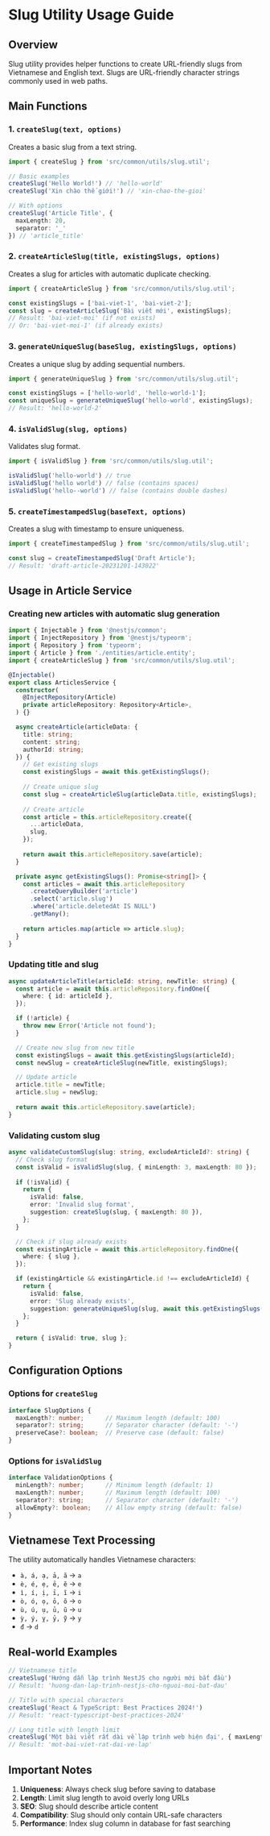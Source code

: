 # Slug Utility Usage Guide

## Overview

Slug utility provides helper functions to create URL-friendly slugs from Vietnamese and English text. Slugs are URL-friendly character strings commonly used in web paths.

## Main Functions

### 1. `createSlug(text, options)`
Creates a basic slug from a text string.

```typescript
import { createSlug } from 'src/common/utils/slug.util';

// Basic examples
createSlug('Hello World!') // 'hello-world'
createSlug('Xin chào thế giới!') // 'xin-chao-the-gioi'

// With options
createSlug('Article Title', { 
  maxLength: 20, 
  separator: '_' 
}) // 'article_title'
```

### 2. `createArticleSlug(title, existingSlugs, options)`
Creates a slug for articles with automatic duplicate checking.

```typescript
import { createArticleSlug } from 'src/common/utils/slug.util';

const existingSlugs = ['bai-viet-1', 'bai-viet-2'];
const slug = createArticleSlug('Bài viết mới', existingSlugs);
// Result: 'bai-viet-moi' (if not exists)
// Or: 'bai-viet-moi-1' (if already exists)
```

### 3. `generateUniqueSlug(baseSlug, existingSlugs, options)`
Creates a unique slug by adding sequential numbers.

```typescript
import { generateUniqueSlug } from 'src/common/utils/slug.util';

const existingSlugs = ['hello-world', 'hello-world-1'];
const uniqueSlug = generateUniqueSlug('hello-world', existingSlugs);
// Result: 'hello-world-2'
```

### 4. `isValidSlug(slug, options)`
Validates slug format.

```typescript
import { isValidSlug } from 'src/common/utils/slug.util';

isValidSlug('hello-world') // true
isValidSlug('hello world') // false (contains spaces)
isValidSlug('hello--world') // false (contains double dashes)
```

### 5. `createTimestampedSlug(baseText, options)`
Creates a slug with timestamp to ensure uniqueness.

```typescript
import { createTimestampedSlug } from 'src/common/utils/slug.util';

const slug = createTimestampedSlug('Draft Article');
// Result: 'draft-article-20231201-143022'
```

## Usage in Article Service

### Creating new articles with automatic slug generation

```typescript
import { Injectable } from '@nestjs/common';
import { InjectRepository } from '@nestjs/typeorm';
import { Repository } from 'typeorm';
import { Article } from './entities/article.entity';
import { createArticleSlug } from 'src/common/utils/slug.util';

@Injectable()
export class ArticlesService {
  constructor(
    @InjectRepository(Article)
    private articleRepository: Repository<Article>,
  ) {}

  async createArticle(articleData: {
    title: string;
    content: string;
    authorId: string;
  }) {
    // Get existing slugs
    const existingSlugs = await this.getExistingSlugs();
    
    // Create unique slug
    const slug = createArticleSlug(articleData.title, existingSlugs);
    
    // Create article
    const article = this.articleRepository.create({
      ...articleData,
      slug,
    });
    
    return await this.articleRepository.save(article);
  }

  private async getExistingSlugs(): Promise<string[]> {
    const articles = await this.articleRepository
      .createQueryBuilder('article')
      .select('article.slug')
      .where('article.deletedAt IS NULL')
      .getMany();
    
    return articles.map(article => article.slug);
  }
}
```

### Updating title and slug

```typescript
async updateArticleTitle(articleId: string, newTitle: string) {
  const article = await this.articleRepository.findOne({
    where: { id: articleId },
  });

  if (!article) {
    throw new Error('Article not found');
  }

  // Create new slug from new title
  const existingSlugs = await this.getExistingSlugs(articleId);
  const newSlug = createArticleSlug(newTitle, existingSlugs);

  // Update article
  article.title = newTitle;
  article.slug = newSlug;
  
  return await this.articleRepository.save(article);
}
```

### Validating custom slug

```typescript
async validateCustomSlug(slug: string, excludeArticleId?: string) {
  // Check slug format
  const isValid = isValidSlug(slug, { minLength: 3, maxLength: 80 });
  
  if (!isValid) {
    return {
      isValid: false,
      error: 'Invalid slug format',
      suggestion: createSlug(slug, { maxLength: 80 }),
    };
  }

  // Check if slug already exists
  const existingArticle = await this.articleRepository.findOne({
    where: { slug },
  });

  if (existingArticle && existingArticle.id !== excludeArticleId) {
    return {
      isValid: false,
      error: 'Slug already exists',
      suggestion: generateUniqueSlug(slug, await this.getExistingSlugs(excludeArticleId)),
    };
  }

  return { isValid: true, slug };
}
```

## Configuration Options

### Options for `createSlug`

```typescript
interface SlugOptions {
  maxLength?: number;      // Maximum length (default: 100)
  separator?: string;      // Separator character (default: '-')
  preserveCase?: boolean;  // Preserve case (default: false)
}
```

### Options for `isValidSlug`

```typescript
interface ValidationOptions {
  minLength?: number;      // Minimum length (default: 1)
  maxLength?: number;      // Maximum length (default: 100)
  separator?: string;      // Separator character (default: '-')
  allowEmpty?: boolean;    // Allow empty string (default: false)
}
```

## Vietnamese Text Processing

The utility automatically handles Vietnamese characters:

- `à, á, ạ, ả, ã` → `a`
- `è, é, ẹ, ẻ, ẽ` → `e`
- `ì, í, ị, ỉ, ĩ` → `i`
- `ò, ó, ọ, ỏ, õ` → `o`
- `ù, ú, ụ, ủ, ũ` → `u`
- `ỳ, ý, ỵ, ỷ, ỹ` → `y`
- `đ` → `d`

## Real-world Examples

```typescript
// Vietnamese title
createSlug('Hướng dẫn lập trình NestJS cho người mới bắt đầu')
// Result: 'huong-dan-lap-trinh-nestjs-cho-nguoi-moi-bat-dau'

// Title with special characters
createSlug('React & TypeScript: Best Practices 2024!')
// Result: 'react-typescript-best-practices-2024'

// Long title with length limit
createSlug('Một bài viết rất dài về lập trình web hiện đại', { maxLength: 30 })
// Result: 'mot-bai-viet-rat-dai-ve-lap'
```

## Important Notes

1. **Uniqueness**: Always check slug before saving to database
2. **Length**: Limit slug length to avoid overly long URLs
3. **SEO**: Slug should describe article content
4. **Compatibility**: Slug should only contain URL-safe characters
5. **Performance**: Index slug column in database for fast searching
